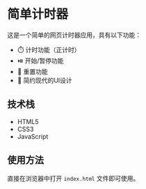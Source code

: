 # 简单计时器

这是一个简单的网页计时器应用，具有以下功能：

- ⏱️ 计时功能（正计时）
- ⏯️ 开始/暂停功能
- 🔄 重置功能
- 💎 简约现代的UI设计

## 技术栈

- HTML5
- CSS3
- JavaScript

## 使用方法

直接在浏览器中打开 `index.html` 文件即可使用。 